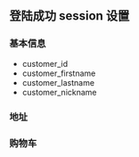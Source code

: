 ## 登陆成功 session 设置
### 基本信息
* customer_id
* customer_firstname
* customer_lastname
* customer_nickname
### 地址
### 购物车
